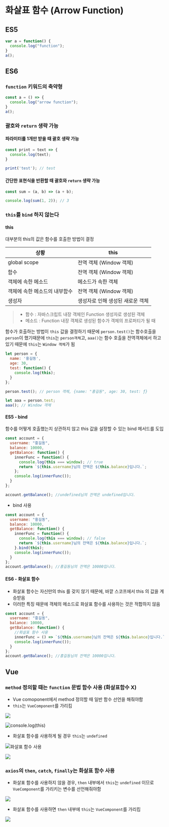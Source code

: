 # 화살표 함수 (Arrow Function)

## ES5

```javascript
var a = function() {
  console.log("function");
}
a();
```

## ES6

### `function` 키워드의 축약형

```javascript
const a = () => {
  console.log("arrow function");
}
a();
```

### 괄호와 `return` 생략 가능

#### 파라미터를 1개만 받을 때 괄호 생략 가능

```javascript
const print = text => {
  console.log(text);
}

print('test'); // test
```

#### 간단한 표현식을 반환할 때 괄호와 `return` 생략 가능

```javascript
const sum = (a, b) => (a + b);

console.log(sum(1, 2)); // 3
```

### `this`를 `bind` 하지 않는다

#### this

대부분의 this의 값은 함수를 호출한 방법이 결정

| 상황               | this               |
| ---------------- | ------------------ |
| global scope     | 전역 객체 (Window 객체)  |
| 함수               | 전역 객체 (Window 객체)  |
| 객체에 속한 메소드       | 메소드가 속한 객체         |
| 객체에 속한 메소드의 내부함수 | 전역 객체 (Window 객체)  |
| 생성자              | 생성자로 인해 생성된 새로운 객체 |

> * 함수 : 자바스크립트 내장 객체인 Function 생성자로 생성된 객체
> * 메소드 : Function 내장 객체로 생성된 함수가 객체의 프로퍼티가 될 때

함수가 호출하는 방법이 `this` 값을 결정하기 때문에 `person.test()`는 함수호출을 `person`이 했기때문에 `this`는 `person객체`고, `aaa()`는 함수 호출을 전역객체에서 하고있기 때문에 `this`는 `Window 객체`가 됨

```javascript
let person = {
  name: '홍길동',
  age: 30,
  test: function() {
    console.log(this);
  }
};

person.test(); // person 객체, {name: "홍길동", age: 30, test: ƒ}

let aaa = person.test;
aaa(); // Window 객체
```

#### ES5 - bind

함수를 어떻게 호출했는지 상관하지 않고 this 값을 설정할 수 있는 bind 메서드를 도입

```javascript
const account = {
  username: "홍길동",
  balance: 10000,
  getBalance: function() {
    innerFunc = function() {
      console.log(this === window); // true
      return `${this.username}님의 잔액은 ${this.balance}입니다.`;
    };
    console.log(innerFunc());
  }
};

account.getBalance(); //undefined님의 잔액은 undefined입니다.
```

* bind 사용

```javascript
const account = {
  username: "홍길동",
  balance: 10000,
  getBalance: function() {
    innerFunc = function() {
      console.log(this === window); // false
      return `${this.username}님의 잔액은 ${this.balance}입니다.`;
    }.bind(this);
    console.log(innerFunc());
  }
};
account.getBalance(); //홍길동님의 잔액은 10000입니다.
```

#### ES6 - 화살표 함수

* 화살표 함수는 자신만의 this 를 갖지 않기 때문에, 바깥 스코프에서 this 의 값을 계승받음
* 이러한 특징 때문에 객체의 메소드로 화살표 함수를 사용하는 것은 적합하지 않음

```javascript
const account = {
  username: "홍길동",
  balance: 10000,
  getBalance: function() {
    //화살표 함수 사용
    innerFunc = () => `${this.username}님의 잔액은 ${this.balance}입니다.`;
    console.log(innerFunc());
  }
};
account.getBalance(); //홍길동님의 잔액은 10000입니다.
```

## Vue

### `method` 정의할 때는 `function` 문법 함수 사용 (화살표함수 X)

* Vue comoponent에서 method 정의할 때 일반 함수 선언을 해줘야함
* `this`는 `VueComponent`를 가리킴

![](<../../.gitbook/assets/image (12).png>)

![console.log(this)](<../../.gitbook/assets/image (11).png>)

* 화살표 함수를 사용하게 될 경우 `this`는 `undefined`

![화살표 함수 사용](<../../.gitbook/assets/image (16).png>)

![](<../../.gitbook/assets/image (13).png>)

### `axios`의 `then`, `catch`, `finally`는 화살표 함수 사용

* 화살표 함수를 사용하지 않을 경우, `then` 내부에서 `this`는 `undefined` 이므로 `VueComponent`를 가리키는 변수를 선언해줘야함

![](<../../.gitbook/assets/image (14).png>)

* 화살표 함수를 사용하면 `then` 내부에 `this`는 `VueComponent`를 가리킴

![](<../../.gitbook/assets/image (15).png>)

